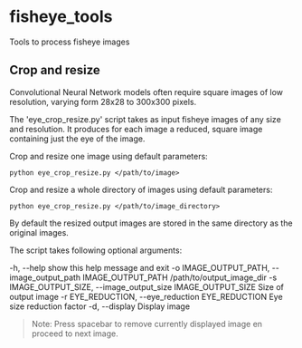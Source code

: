 # fisheye_tools
Tools to process fisheye images

## Crop and resize

Convolutional Neural Network models often require square images of low resolution, varying form 28x28 to 300x300 pixels.

The 'eye_crop_resize.py' script takes as input fisheye images of any size and resolution.
It produces for each image a reduced, square image containing just the eye of the image.

Crop and resize one image using default parameters:
```
python eye_crop_resize.py </path/to/image>
```

Crop and resize a whole directory of images using default parameters:
```
python eye_crop_resize.py </path/to/image_directory>
```

By default the resized output images are stored in the same directory as the original images.

The script takes following optional arguments:

  -h, --help            show this help message and exit
  -o IMAGE_OUTPUT_PATH, --image_output_path IMAGE_OUTPUT_PATH
                        /path/to/output_image_dir
  -s IMAGE_OUTPUT_SIZE, --image_output_size IMAGE_OUTPUT_SIZE
                        Size of output image
  -r EYE_REDUCTION, --eye_reduction EYE_REDUCTION
                        Eye size reduction factor
  -d, --display         Display image

>Note: Press spacebar to remove currently displayed image en proceed to next image.





